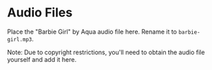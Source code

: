 # Audio Files

Place the "Barbie Girl" by Aqua audio file here. Rename it to `barbie-girl.mp3`.

Note: Due to copyright restrictions, you'll need to obtain the audio file yourself and add it here.
